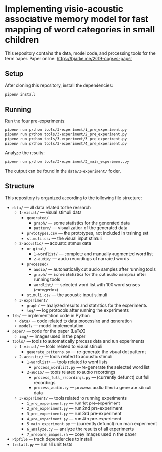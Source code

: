 # Implementing visio-acoustic associative memory model for fast mapping of word categories in small children

This repository contains the data, model code, and processing tools for the term paper. Paper online: <https://bjarke.me/2019-cogsys-paper>


## Setup

After cloning this repository, install the dependencies:

```bash
pipenv install
```


## Running

Run the four pre-experiments:

```bash
pipenv run python tools/3-experiment/1_pre_experiment.py
pipenv run python tools/3-experiment/2_pre_experiment.py
pipenv run python tools/3-experiment/3_pre_experiment.py
pipenv run python tools/3-experiment/4_pre_experiment.py
```

Analyze the results:

```bash
pipenv run python tools/3-experiment/5_main_experiment.py
```

The output can be found in the `data/3-experiment/` folder.


## Structure

This repository is organized according to the following file structure:

- `data/` — all data related to the research
  - `1-visual/` — visual stimuli data
    - `generated/`
      - `graph/` — some statistics for the generated data
      - `pattern/` — visualization of the generated data
    - `prototypes.csv` — the prototypes, not included in training set
    - `stimuli.csv` — the visual input stimuli
  - `2-acoustic/` — acoustic stimuli data
    - `original/`
      - `1-wordlist/` — complete and manually augmented word list
      - `2-audio/` — audio recordings of narrated words
    - `processed/`
      - `audio/` — automatically cut audio samples after running tools
      - `graph/` — some statistics for the cut audio samples after running tools
      - `wordlist/` — selected word list with 100 word senses (categories)
    - `stimuli.csv` — the acoustic input stimuli
  - `3-experiment/`
    - `graph/` — analyzed results and statistics for the experiments
    - `log/` — log protocols after running the experiments
- `lib/` — implementation code in Python
  - `data/` — code related to data processing and generation
  - `model/` — model implementation
- `paper/` — code for the paper (LaTeX)
  - `img/` — images used in the paper
- `tools/` — tools to automatically process data and run experiments
  - `1-visual/` — tools related to visual stimuli
    - `generate_patterns.py` — re-generate the visual dot patterns
  - `2-acoustic/` — tools related to acoustic stimuli
    - `1-wordlist/` — tools related to word lists
      - `process_wordlist.py` — re-generate the selected word list
    - `2-audio/` — tools related to audio recordings
      - `process_full_recordings.py` — (currently defunct) cut full recordings
      - `process_audio.py` — process audio files to generate stimuli data
  - `3-experiment/` — tools related to running experiments
    - `1_pre_experiment.py` — run 1st pre-experiment
    - `2_pre_experiment.py` — run 2nd pre-experiment
    - `3_pre_experiment.py` — run 3rd pre-experiment
    - `4_pre_experiment.py` — run 4th pre-experiment
    - `5_main_experiment.py` — (currently defunct) run main experiment
    - `6_analyze.py` — analyze the results of all experiments
    - `7_prepare_images.sh` — copy images used in the paper
- `Pipfile` — track dependencies to install
- `testall.py` — run all unit tests
